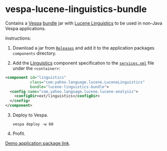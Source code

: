 # vespa-lucene-linguistics-bundle

Contains a [Vespa]([url](https://vespa.ai)) [bundle]([url](https://docs.vespa.ai/en/components/bundles.html)) jar with [Lucene Linguistics](https://github.com/vespa-engine/vespa/tree/master/lucene-linguistics) to be used in non-Java Vespa applications.

Instructions:
1. Download a jar from [`Releases`]([url](https://github.com/dainiusjocas/vespa-lucene-linguistics-bundle/releases)) and add it to the application packages `components` directory.

2. Add the [Linguistics]([url](https://docs.vespa.ai/en/linguistics.html)) component specification to the [`services.xml`]([url](https://docs.vespa.ai/en/reference/services.html)) file under the `<container>`:
```xml
<component id="linguistics"
           class="com.yahoo.language.lucene.LuceneLinguistics"
           bundle="lucene-linguistics-bundle">
  <config name="com.yahoo.language.lucene.lucene-analysis">
    <configDir>ext/linguistics</configDir>
  </config>
</component>
```

3. Deploy to Vespa.
   ```shell
   vespa deploy -w 60
   ```

4. Profit.

[Demo application package link]([url](https://github.com/vespa-engine/sample-apps/blob/782080269fe77760b74a2177972f46bf6c340df7/examples/lucene-linguistics/non-java/README.md)https://github.com/vespa-engine/sample-apps/blob/782080269fe77760b74a2177972f46bf6c340df7/examples/lucene-linguistics/non-java/README.md).
